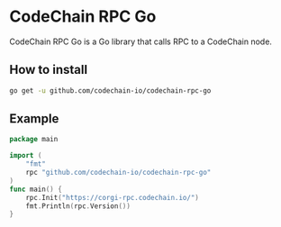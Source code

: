 # CodeChain RPC Go

CodeChain RPC Go is a Go library that calls RPC to a CodeChain node.

## How to install

```bash
go get -u github.com/codechain-io/codechain-rpc-go
```

## Example

```Go
package main

import (
	"fmt"
	rpc "github.com/codechain-io/codechain-rpc-go"
)
func main() {
	rpc.Init("https://corgi-rpc.codechain.io/")
	fmt.Println(rpc.Version())
}

```
